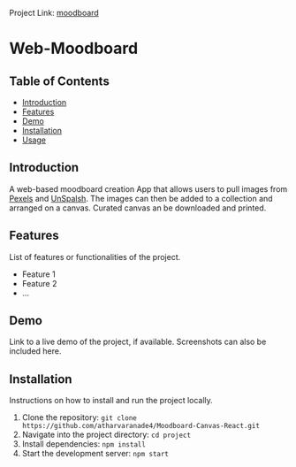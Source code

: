 Project Link: [moodboard](https://image-moodboard.vercel.app/)
# Web-Moodboard

## Table of Contents

- [Introduction](#introduction)
- [Features](#features)
- [Demo](#demo)
- [Installation](#installation)
- [Usage](#usage)

## Introduction

A web-based moodboard creation App that allows users to pull images from [Pexels](https://www.pexels.com/) and [UnSpalsh](https://unsplash.com/). The images can then be added to a collection and arranged on a canvas. Curated canvas an be downloaded and printed.

## Features

List of features or functionalities of the project.

- Feature 1
- Feature 2
- ...

## Demo

Link to a live demo of the project, if available. Screenshots can also be included here.

## Installation

Instructions on how to install and run the project locally.

1. Clone the repository: `git clone https://github.com/atharvaranade4/Moodboard-Canvas-React.git`
2. Navigate into the project directory: `cd project`
3. Install dependencies: `npm install`
4. Start the development server: `npm start`
